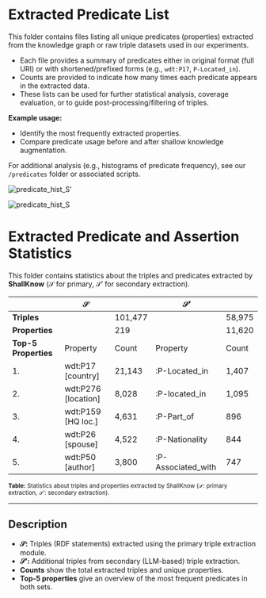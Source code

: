 # Extracted Predicate List

This folder contains files listing all unique predicates (properties) extracted from the knowledge graph or raw triple datasets used in our experiments.

- Each file provides a summary of predicates either in original format (full URI) or with shortened/prefixed forms (e.g., `wdt:P17`, `P-Located_in`).
- Counts are provided to indicate how many times each predicate appears in the extracted data.
- These lists can be used for further statistical analysis, coverage evaluation, or to guide post-processing/filtering of triples.

**Example usage:**
- Identify the most frequently extracted properties.
- Compare predicate usage before and after shallow knowledge augmentation.

For additional analysis (e.g., histograms of predicate frequency), see our `/predicates` folder or associated scripts.

![predicate_hist_S'](https://github.com/user-attachments/assets/380c7713-ba78-4be0-ac96-7145c9ac6885)

![predicate_hist_S](https://github.com/user-attachments/assets/d687ef79-39f9-4899-9df2-6750860a2619)




# Extracted Predicate and Assertion Statistics

This folder contains statistics about the triples and predicates extracted by **ShallKnow** ($\mathcal{S}$ for primary, $\mathcal{S}'$ for secondary extraction).

|                      | **$\mathcal{S}$**    |         | **$\mathcal{S}'$**        |         |
|----------------------|----------------------|---------|----------------------------|---------|
| **Triples**          |                      | 101,477 |                            | 58,975  |
| **Properties**       |                      |   219   |                            | 11,620  |
| **Top-5 Properties** | Property             | Count   | Property                   | Count   |
| 1.                   | wdt:P17 [country]    | 21,143  | :P-Located\_in             | 1,407   |
| 2.                   | wdt:P276 [location]  | 8,028   | :P-located\_in             | 1,095   |
| 3.                   | wdt:P159 [HQ loc.]   | 4,631   | :P-Part\_of                |   896   |
| 4.                   | wdt:P26 [spouse]     | 4,522   | :P-Nationality             |   844   |
| 5.                   | wdt:P50 [author]     | 3,800   | :P-Associated\_with        |   747   |

<sub><b>Table:</b> Statistics about triples and properties extracted by ShallKnow ($\mathcal{S}$: primary extraction, $\mathcal{S}'$: secondary extraction).</sub>

---

## Description

- **$\mathcal{S}$:** Triples (RDF statements) extracted using the primary triple extraction module.
- **$\mathcal{S}'$:** Additional triples from secondary (LLM-based) triple extraction.
- **Counts** show the total extracted triples and unique properties.
- **Top-5 properties** give an overview of the most frequent predicates in both sets.
